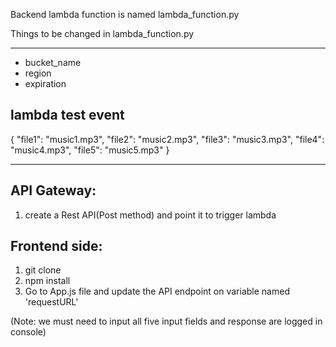 Backend lambda function is named lambda_function.py

Things to be changed in lambda_function.py
____________________________________________________
- bucket_name
- region
- expiration

lambda test event
-----------------------------------------------------
{
      "file1": "music1.mp3",
      "file2": "music2.mp3",
      "file3": "music3.mp3",
      "file4": "music4.mp3",
      "file5": "music5.mp3"
    }

-----------------------------------------------------

API Gateway: 
---------------------------------------------------
1) create a Rest API(Post method) and point it to trigger lambda


Frontend side: 
-----------------------------------------------------

1) git clone
2) npm install
3) Go to App.js file and update the API endpoint on variable named 'requestURL'

(Note: we must need to input all five input fields and response are logged in console) 
